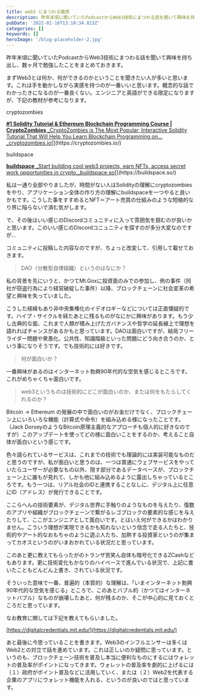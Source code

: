 ```yaml
---
title: web3 にまつわる雑感
description: 昨年末頃に聞いていたPodcastからWeb3技術にまつわる話を聞いて興味を持ち出し、数ヶ月で勉強したことをまとめておきます。
pubDate: '2022-01-16T13:10:34.813Z'
categories: []
keywords: []
heroImage: '/blog-placeholder-2.jpg'
---
```


昨年末頃に聞いていたPodcastからWeb3技術にまつわる話を聞いて興味を持ち出し、数ヶ月で勉強したことをまとめておきます。

まずWeb3とは何か、何ができるのかということを聞きたい人が多いと思います。これは手を動かしながら実感を持つのが一番いいと思います。概念的な話でわかったきになるのが一番良くない。エンジニアと英語ができる限定になりますが、下記の教材が参考になります。

cryptozombies

[**#1 Solidity Tutorial & Ethereum Blockchain Programming Course | CryptoZombies**
_CryptoZombies is The Most Popular, Interactive Solidity Tutorial That Will Help You Learn Blockchain Programming on…_cryptozombies.io](https://cryptozombies.io/ "https://cryptozombies.io/")[](https://cryptozombies.io/)

buildspace

[**buildspace**
_Start building cool web3 projects, earn NFTs, access secret work opportunities in crypto._buildspace.so](https://buildspace.so/ "https://buildspace.so/")[](https://buildspace.so/)

私は一通り全部やりましたが、時間がない人はSolidityの理解にcryptozombiesをやり、アプリケーション全体の作り方の理解にbuildspaceを一つやると良いかもです。こうした事をすすめるとNFT＝アート売買の仕組みのような短絡的なり界に陥らないで済む気がします。

で、その後はいい感じのDiscordコミュニティに入って雰囲気を掴むのが良いかと思います。このいい感じのDiscordコニュニティを探すのが多分大変なのですが…

コミュニティに投稿した内容なのですが、ちょっと改変して、引用して載せておきます。

> DAO（分散型自律組織）というのはなにか？

私の背景を先にいうと、かつてMt.Goxに投資面のみでの参加し、例の事件（同社が窃盗行為により経営破綻した事件）以降、ブロックチェーンに社会変革の希望と興味を失っていました。

こうした経緯もあり非中央集権化のイデオロギーなどについては正直懐疑的です。ハイプ・サイクルを経たあとに残るものがなにかに興味があります。もう少し古典的な面、これまで人類が積み上げたガバナンスや哲学の延長線上で理想を語れればチャンスがあるかもと思っています。DAOは面白いですが、結局フリーライダー問題や衆愚化、公共性、知識階級といった問題にどう向き合うのか、という事になりそうです。でも技術的には好きです。

> 何が面白いか？

一番興味があるのはインターネット勃興90年代的な空気を感じるところです。これがめちゃくちゃ面白いです。

> web3というものは技術的にどこが面白いのか、または何をもたらしてくれるのか？

Bitcoin → Ethereum の発展の中で面白いのがお金だけでなく、ブロックチェーン上にいろいろな機能（計算式や命令）を組み込める様になったことです。（Jack DorseyのようなBitcoin原理主義的なアプローチも個人的に好きなのですが）このアップデートを使ってどの様に面白いことをするのか、考えること自体が面白いという感じです。

色々語られているサービスは、これまでの技術でも理論的には実装可能なものだと思うのですが、私が面白いと思うのは、一つは普通にウェブサービスをやっていたらユーザーが必要なもの以外、隠す部分であるデータベースが、ブロックチェーン上に誰もが見れて、しかも他に組み込めるように露出しちゃっているところです。もう一つは、リアル社会のIDと連携することなしに、デジタル上に任意にID（アドレス）が発行できることです。

ここらへんの技術要素が、デジタル世界に手触りのようなものを与えたり、復数のアプリや組織がブロックチェーンで繋がるレゴブロックの要素的な感じを与えたりして、ここがエンジニアとして面白いです。とはいえ何ができるかはわかりません。こういう理想が実現できるかも知れないという信念で走る人たちと、技術的やアート的なおもちゃのように遊ぶ人たち、加熱する投資家というのが集まってカオスというのがいまおかれている状況だと思っています。

このあと更に教えてもらったがのトランザ苦笑ん自体も暗号化できるZCashなどもあります。更に技術変化もかなりのハイペースで進んでいる状況で、上記に書いたこともどんどん上書き、されている状況です。

そういった意味で一番、普遍的（本質的）な理解は、「いまインターネット勃興90年代的な空気を感じる」ところで、このあとバブル的（かつてはインターネットバブル）なものが崩壊したあと、何が残るのか、そこが中心的に見ておくところだと思っています。

なお教育に関しては下記を教えてもらいました。

[https://digitalcredentials.mit.edu/](https://digitalcredentials.mit.edu/)

あと最後に今思っていることを書きます。Web3のインフルエンサーは多くはWeb2との対立で話を進めています。これは正しいのか疑問に思っています。というのも、ブロックチェーン技術を普及し本当に便利なものにするにはウォレットの普及率がポイントになってきます。ウォレットの普及率を劇的に上げるには（１）政府がポイント普及などに活用していく、または（２）Web2を代表する企業のアプリにウォレット機能を入れる、というのが良いのではと思っています。